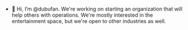 - 👋 Hi, I’m @dubufan. We're working on starting an organization that will help others with operations. We're mostly interested in the entertainment space, but we're open to other industries as well. 

<!---
dubufan/dubufan is a ✨ special ✨ repository because its `README.md` (this file) appears on your GitHub profile.
You can click the Preview link to take a look at your changes.
--->
